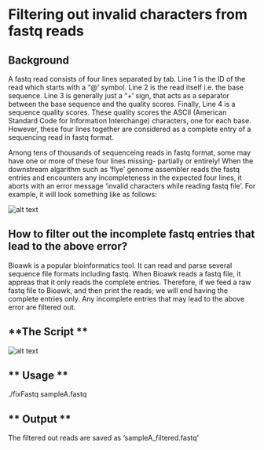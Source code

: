 # **Filtering out invalid characters from fastq reads** <br />


## **Background**


A fastq read consists of four lines separated by tab. Line 1 is the ID of the read which starts with a “@’ symbol. Line 2 is the read itself i.e. the base sequence. Line 3 is generally just a “+’ sign, that acts as a separator between the base sequence and the quality scores. Finally, Line 4 is a sequence quality scores. These quality scores the ASCII (American Standard Code for Information Interchange) characters, one for each base. However, these four lines together are considered as a complete entry of a sequencing read in fastq format.



Among tens of thousands of sequenceing reads in fastq format, some may have one or more of these four lines missing- partially or entirely! 
When the downstream algarithm such as ‘flye’ genome assembler reads the fastq entries and encounters any incompleteness in the expected four lines, it aborts with an error message ‘invalid characters while reading fastq file’. For example, it will look something like as follows:



 ![alt text]()
 
 
 ## **How to filter out the incomplete fastq entries that lead to the above error?**
 
 
 
Bioawk is a popular bioinformatics tool. It can read and parse several sequence file formats including fastq. When Bioawk reads a fastq file, it appreas that it only reads the complete entries. Therefore, if we feed a raw fastq file to Bioawk, and then print the reads; we will end having the complete entries only. Any incomplete entries that may lead to the above error are filtered out.
 
 
 
 ## **The Script **
 
 
 
 ![alt text]()
 
 
 ## ** Usage **
 
 
./fixFastq sampleA.fastq


 ## ** Output **

The filtered out reads are saved as ‘sampleA_filtered.fastq’


